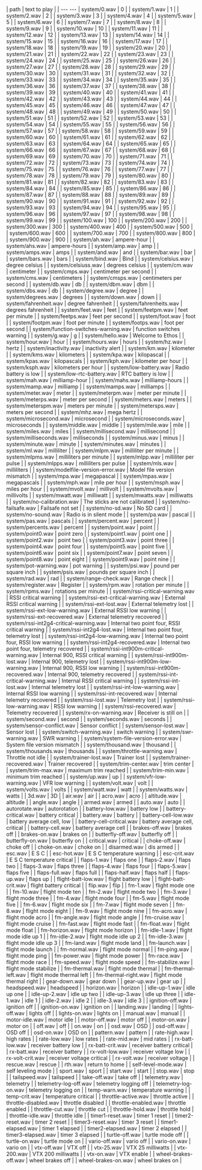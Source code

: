 | path | text to play |
| --- ---
| system/0.wav | 0 |
| system/1.wav | 1 |
| system/2.wav | 2 |
| system/3.wav | 3 |
| system/4.wav | 4 |
| system/5.wav | 5 |
| system/6.wav | 6 |
| system/7.wav | 7 |
| system/8.wav | 8 |
| system/9.wav | 9 |
| system/10.wav | 10 |
| system/11.wav | 11 |
| system/12.wav | 12 |
| system/13.wav | 13 |
| system/14.wav | 14 |
| system/15.wav | 15 |
| system/16.wav | 16 |
| system/17.wav | 17 |
| system/18.wav | 18 |
| system/19.wav | 19 |
| system/20.wav | 20 |
| system/21.wav | 21 |
| system/22.wav | 22 |
| system/23.wav | 23 |
| system/24.wav | 24 |
| system/25.wav | 25 |
| system/26.wav | 26 |
| system/27.wav | 27 |
| system/28.wav | 28 |
| system/29.wav | 29 |
| system/30.wav | 30 |
| system/31.wav | 31 |
| system/32.wav | 32 |
| system/33.wav | 33 |
| system/34.wav | 34 |
| system/35.wav | 35 |
| system/36.wav | 36 |
| system/37.wav | 37 |
| system/38.wav | 38 |
| system/39.wav | 39 |
| system/40.wav | 40 |
| system/41.wav | 41 |
| system/42.wav | 42 |
| system/43.wav | 43 |
| system/44.wav | 44 |
| system/45.wav | 45 |
| system/46.wav | 46 |
| system/47.wav | 47 |
| system/48.wav | 48 |
| system/49.wav | 49 |
| system/50.wav | 50 |
| system/51.wav | 51 |
| system/52.wav | 52 |
| system/53.wav | 53 |
| system/54.wav | 54 |
| system/55.wav | 55 |
| system/56.wav | 56 |
| system/57.wav | 57 |
| system/58.wav | 58 |
| system/59.wav | 59 |
| system/60.wav | 60 |
| system/61.wav | 61 |
| system/62.wav | 62 |
| system/63.wav | 63 |
| system/64.wav | 64 |
| system/65.wav | 65 |
| system/66.wav | 66 |
| system/67.wav | 67 |
| system/68.wav | 68 |
| system/69.wav | 69 |
| system/70.wav | 70 |
| system/71.wav | 71 |
| system/72.wav | 72 |
| system/73.wav | 73 |
| system/74.wav | 74 |
| system/75.wav | 75 |
| system/76.wav | 76 |
| system/77.wav | 77 |
| system/78.wav | 78 |
| system/79.wav | 79 |
| system/80.wav | 80 |
| system/81.wav | 81 |
| system/82.wav | 82 |
| system/83.wav | 83 |
| system/84.wav | 84 |
| system/85.wav | 85 |
| system/86.wav | 86 |
| system/87.wav | 87 |
| system/88.wav | 88 |
| system/89.wav | 89 |
| system/90.wav | 90 |
| system/91.wav | 91 |
| system/92.wav | 92 |
| system/93.wav | 93 |
| system/94.wav | 94 |
| system/95.wav | 95 |
| system/96.wav | 96 |
| system/97.wav | 97 |
| system/98.wav | 98 |
| system/99.wav | 99 |
| system/100.wav | 100 |
| system/200.wav | 200 |
| system/300.wav | 300 |
| system/400.wav | 400 |
| system/500.wav | 500 |
| system/600.wav | 600 |
| system/700.wav | 700 |
| system/800.wav | 800 |
| system/900.wav | 900 |
| system/ah.wav | ampere-hour |
| system/ahs.wav | ampere-hours |
| system/amp.wav | amp |
| system/amps.wav | amps |
| system/and.wav | and |
| system/bar.wav | bar |
| system/bars.wav | bars |
| system/bind.wav | Bind |
| system/celsius.wav | degree celsius |
| system/celsiuss.wav | degrees celsius |
| system/cm.wav | centimeter |
| system/cmps.wav | centimeter per second |
| system/cms.wav | centimeters |
| system/cmsps.wav | centimeters per second |
| system/db.wav | db |
| system/dbm.wav | dbm |
| system/dbs.wav | db |
| system/degree.wav | degree |
| system/degrees.wav | degrees |
| system/down.wav | down |
| system/fahrenheit.wav | degree fahrenheit |
| system/fahrenheits.wav | degrees fahrenheit |
| system/feet.wav | feet |
| system/feetpm.wav | feet per minute |
| system/feetps.wav | feet per second |
| system/foot.wav | foot |
| system/footpm.wav | foot per minute |
| system/footps.wav | foot per second |
| system/function-switches-warning.wav | function switches warning |
| system/g.wav | g |
| system/hello.wav | Welcome to Ethos |
| system/hour.wav | hour |
| system/hours.wav | hours |
| system/hz.wav | hertz |
| system/inactivity.wav | inactivity alert |
| system/km.wav | kilometer |
| system/kms.wav | kilometers |
| system/kpa.wav | kilopascal |
| system/kpas.wav | kilopascals |
| system/kph.wav | kilometer per hour |
| system/ksph.wav | kilometers per hour |
| system/low-battery.wav | Radio battery is low |
| system/low-rtc-battery.wav | RTC battery is low |
| system/mah.wav | milliamp-hour |
| system/mahs.wav | milliamp-hours |
| system/mamp.wav | milliamp |
| system/mamps.wav | milliamps |
| system/meter.wav | meter |
| system/meterpm.wav | meter per minute |
| system/meterps.wav | meter per second |
| system/meters.wav | meters |
| system/meterspm.wav | meters per minute |
| system/metersps.wav | meters per second |
| system/mhz.wav | mega hertz |
| system/microsecond.wav | microsecond |
| system/microseconds.wav | microseconds |
| system/middle.wav | middle |
| system/mile.wav | mile |
| system/miles.wav | miles |
| system/millisecond.wav | millisecond |
| system/milliseconds.wav | milliseconds |
| system/minus.wav | minus |
| system/minute.wav | minute |
| system/minutes.wav | minutes |
| system/ml.wav | milliliter |
| system/mlpm.wav | milliliter per minute |
| system/mlpms.wav | milliliters per minute |
| system/mlpp.wav | milliliter per pulse |
| system/mlpps.wav | milliliters per pulse |
| system/mls.wav | milliliters |
| system/modelfile-version-error.wav | Model file version mismatch |
| system/mpa.wav | megapascal |
| system/mpas.wav | megapascals |
| system/mph.wav | mile per hour |
| system/msph.wav | miles per hour |
| system/mvolt.wav | millivolt |
| system/mvolts.wav | millivolts |
| system/mwatt.wav | milliwatt |
| system/mwatts.wav | milliwatts |
| system/no-calibration.wav | The sticks are not calibrated |
| system/no-failsafe.wav | Failsafe not set |
| system/no-sd.wav | No SD card |
| system/no-sound.wav | Radio is in silent mode |
| system/pa.wav | pascal |
| system/pas.wav | pascals |
| system/percent.wav | percent |
| system/percents.wav | percent |
| system/point.wav | point |
| system/point0.wav | point zero |
| system/point1.wav | point one |
| system/point2.wav | point two |
| system/point3.wav | point three |
| system/point4.wav | point four |
| system/point5.wav | point five |
| system/point6.wav | point six |
| system/point7.wav | point seven |
| system/point8.wav | point eight |
| system/point9.wav | point nine |
| system/pot-warning.wav | pot warning |
| system/psi.wav | pound per square inch |
| system/psis.wav | pounds per square inch |
| system/rad.wav | rad |
| system/range-check.wav | Range check |
| system/register.wav | Register |
| system/rpm.wav | rotation per minute |
| system/rpms.wav | rotations per minute |
| system/rssi-critical-warning.wav | RSSI critical warning |
| system/rssi-ext-critical-warning.wav | External RSSI critical warning |
| system/rssi-ext-lost.wav | External telemetry lost |
| system/rssi-ext-low-warning.wav | External RSSI low warning |
| system/rssi-ext-recovered.wav | External telemetry recovered |
| system/rssi-int2g4-critical-warning.wav | Internal two point four, RSSI critical warning |
| system/rssi-int2g4-lost.wav | Internal two point four, telemetry lost |
| system/rssi-int2g4-low-warning.wav | Internal two point four, RSSI low warning |
| system/rssi-int2g4-recovered.wav | Internal two point four, telemetry recovered |
| system/rssi-int900m-critical-warning.wav | Internal 900, RSSI critical warning |
| system/rssi-int900m-lost.wav | Internal 900, telemetry lost |
| system/rssi-int900m-low-warning.wav | Internal 900, RSSI low warning |
| system/rssi-int900m-recovered.wav | Internal 900, telemetry recovered |
| system/rssi-int-critical-warning.wav | Internal RSSI critical warning |
| system/rssi-int-lost.wav | Internal telemetry lost |
| system/rssi-int-low-warning.wav | Internal RSSI low warning |
| system/rssi-int-recovered.wav | Internal telemetry recovered |
| system/rssi-lost.wav | Telemetry lost |
| system/rssi-low-warning.wav | RSSI low warning |
| system/rssi-recovered.wav | Telemetry recovered |
| system/rx-on-warning.wav | Receiver is still on |
| system/second.wav | second |
| system/seconds.wav | seconds |
| system/sensor-conflict.wav | Sensor conflict |
| system/sensor-lost.wav | Sensor lost |
| system/switch-warning.wav | switch warning |
| system/swr-warning.wav | SWR warning |
| system/system-file-version-error.wav | System file version mismatch |
| system/thousand.wav | thousand |
| system/thousands.wav | thousands |
| system/throttle-warning.wav | Throttle not idle |
| system/trainer-lost.wav | Trainer lost |
| system/trainer-recovered.wav | Trainer recovered |
| system/trim-center.wav | trim center |
| system/trim-max.wav | maximum trim reached |
| system/trim-min.wav | minimum trim reached |
| system/up.wav | up |
| system/vfr-low-warning.wav | VFR low warning |
| system/volt.wav | volt |
| system/volts.wav | volts |
| system/watt.wav | watt |
| system/watts.wav | watts |
| 3d.wav | 3D |
| air.wav | air |
| acro.wav | acro |
| altitude.wav | altitude |
| angle.wav | angle |
| armed.wav | armed |
| auto.wav | auto |
| autorotate.wav | autorotation |
| battery-low.wav | battery low |
| battery-critical.wav | battery critical |
| battery.wav | battery |
| battery-cell-low.wav | battery average cell, low |
| battery-cell-critical.wav | battery average cell, critical |
| battery-cell.wav | battery average cell |
| brakes-off.wav | brakes off |
| brakes-on.wav | brakes on |
| butterfly-off.wav | butterfly off |
| butterfly-on.wav | butterfly on |
| critical.wav | critical |
| choke-off.wav | choke off |
| choke-on.wav | choke on |
| disarmed.wav | dis armed |
| esc.wav | E S C |
| esc-hot.wav | E S C temperature warning |
| esc-crit.wav | E S C temperature critical |
| flaps-1.wav | flaps one |
| flaps-2.wav | flaps two |
| flaps-3.wav | flaps three |
| flaps-4.wav | flaps four |
| flaps-5.wav | flaps five |
| flaps-full.wav | flaps full |
| flaps-half.wav | flaps half |
| flaps-up.wav | flaps up |
| flight-batt-low.wav | flight battery low |
| flight-batt-crit.wav | flight battery critical |
| flip.wav | flip |
| fm-1.wav | flight mode one |
| fm-10.wav | flight mode ten |
| fm-2.wav | flight mode two |
| fm-3.wav | flight mode three |
| fm-4.wav | flight mode four |
| fm-5.wav | flight mode five |
| fm-6.wav | flight mode six |
| fm-7.wav | flight mode seven |
| fm-8.wav | flight mode eight |
| fm-9.wav | flight mode nine |
| fm-acro.wav | flight mode acro |
| fm-angle.wav | flight mode angle |
| fm-cruise.wav | flight mode cruise |
| fm-fast.wav | flight mode fast |
| fm-float.wav | flight mode float |
| fm-horizon.wav | flight mode horizon |
| fm-idle-1.wav | flight mode idle up 1 |
| fm-idle-2.wav | flight mode idle up 2 |
| fm-idle-3.wav | flight mode idle up 3 |
| fm-land.wav | flight mode land |
| fm-launch.wav | flight mode launch |
| fm-normal.wav | flight mode normal |
| fm-ping.wav | flight mode ping |
| fm-power.wav | flight mode power |
| fm-race.wav | flight mode race |
| fm-speed.wav | flight mode speed |
| fm-stabilize.wav | flight mode stabilize |
| fm-thermal.wav | flight mode thermal |
| fm-thermal-left.wav | flight mode thermal left |
| fm-thermal-right.wav | flight mode thermal right |
| gear-down.wav | gear down |
| gear-up.wav | gear up |
| headspeed.wav | headspeed |
| horizon.wav | horizon |
| idle-up-1.wav | idle up one |
| idle-up-2.wav | idle up two |
| idle-up-3.wav | idle up three |
| idle-1.wav | idle 1 |
| idle-2.wav | idle 2 |
| idle-3.wav | idle 3 |
| ignition-off.wav | ignition off |
| ignition-on.wav | ignition on |
| landing.wav | landing |
| lights-off.wav | lights off |
| lights-on.wav | lights on |
| manual.wav | manual |
| motor-idle.wav | motor idle |
| motor-off.wav | motor off |
| motor-on.wav | motor on |
| off.wav | off |
| on.wav | on |
| osd.wav | OSD |
| osd-off.wav | OSD off |
| osd-on.wav | OSD on |
| pattern.wav | pattern |
| rate-high.wav | high rates |
| rate-low.wav | low rates |
| rate-mid.wav | mid rates |
| rx-batt-low.wav | receiver battery low |
| rx-batt-crit.wav | receiver battery critical |
| rx-batt.wav | receiver battery |
| rx-volt-low.wav | receiver voltage low |
| rx-volt-crit.wav | receiver voltage critical |
| rx-volt.wav | receiver voltage |
| rescue.wav | rescue |
| rth.wav | return to home |
| self-level-mode.wav | self leveling mode |
| sport.wav | sport |
| start.wav | start |
| stop.wav | stop |
| tailspeed.wav | tailspeed |
| take-off.wav | take off |
| telemetry.wav | telemetry |
| telemetry-log-off.wav | telemetry logging off |
| telemetry-log-on.wav | telemetry logging on |
| temp-warn.wav | temperature warning |
| temp-crit.wav | temperature critical |
| throttle-active.wav | throttle active |
| throttle-disabled.wav | throttle disabled |
| throttle-enabled.wav | throttle enabled |
| throttle-cut.wav | throttle cut |
| throttle-hold.wav | throttle hold |
| throttle-idle.wav | throttle idle |
| timer1-reset.wav | timer 1 reset |
| timer2-reset.wav | timer 2 reset |
| timer3-reset.wav | timer 3 reset |
| timer1-elapsed.wav | timer 1 elapsed |
| timer2-elapsed.wav | timer 2 elapsed |
| timer3-elapsed.wav | timer 3 elapsed |
| turtle-off.wav | turtle mode off |
| turtle-on.wav | turtle mode on |
| vario-off.wav | vario off |
| vario-on.wav | vario on |
| vtx-off.wav | VTX off |
| vtx-25.wav | VTX 25 milliwatts |
| vtx-200.wav | VTX 200 milliwatts |
| vtx-on.wav | VTX enable |
| wheel-brakes-off.wav | wheel brakes off |
| wheel-brakes-on.wav | wheel brakes on |
